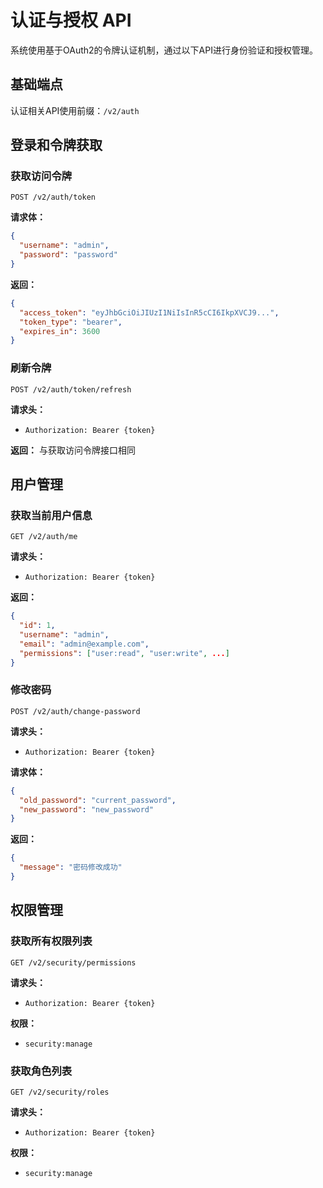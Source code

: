 # 认证与授权 API

系统使用基于OAuth2的令牌认证机制，通过以下API进行身份验证和授权管理。

## 基础端点

认证相关API使用前缀：`/v2/auth`

## 登录和令牌获取

### 获取访问令牌

```
POST /v2/auth/token
```

**请求体：**
```json
{
  "username": "admin",
  "password": "password"
}
```

**返回：**
```json
{
  "access_token": "eyJhbGciOiJIUzI1NiIsInR5cCI6IkpXVCJ9...",
  "token_type": "bearer",
  "expires_in": 3600
}
```

### 刷新令牌

```
POST /v2/auth/token/refresh
```

**请求头：**
- `Authorization: Bearer {token}`

**返回：**
与获取访问令牌接口相同

## 用户管理

### 获取当前用户信息

```
GET /v2/auth/me
```

**请求头：**
- `Authorization: Bearer {token}`

**返回：**
```json
{
  "id": 1,
  "username": "admin",
  "email": "admin@example.com",
  "permissions": ["user:read", "user:write", ...]
}
```

### 修改密码

```
POST /v2/auth/change-password
```

**请求头：**
- `Authorization: Bearer {token}`

**请求体：**
```json
{
  "old_password": "current_password",
  "new_password": "new_password"
}
```

**返回：**
```json
{
  "message": "密码修改成功"
}
```

## 权限管理

### 获取所有权限列表

```
GET /v2/security/permissions
```

**请求头：**
- `Authorization: Bearer {token}`

**权限：**
- `security:manage`

### 获取角色列表

```
GET /v2/security/roles
```

**请求头：**
- `Authorization: Bearer {token}`

**权限：**
- `security:manage` 